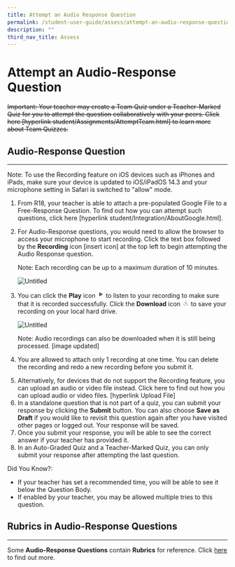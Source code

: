 ```yaml
---
title: Attempt an Audio Response Question
permalink: /student-user-guide/assess/attempt-an-audio-response-question/
description: ""
third_nav_title: Assess
---
```

<h1 id="attempt-an-audio-response-question">Attempt an Audio-Response Question</h1>
<p><del>Important: Your teacher may create a Team Quiz under a Teacher-Marked Quiz for you to attempt the question collaboratively with your peers. Click here [hyperlink student/Assignments/AttemptTeam.html] to learn more about Team Quizzes.</del></p>
<h2 id="-audio-response-question-"><strong>Audio-Response Question</strong></h2>
<hr>
<p>Note: To use the Recording feature on iOS devices such as iPhones and iPads, make sure your device is updated to iOS/iPadOS 14.3 and your microphone setting in Safari is switched to "allow" mode.</p>
<ol>
<li>From R18, your teacher is able to attach a pre-populated Google File to a Free-Response Question. To find out how you can attempt such questions, click here [hyperlink student/Integration/AboutGoogle.html]. </li>
<li><p>For Audio-Response questions, you would need to allow the browser to access your microphone to start recording. Click the text box followed by the <strong>Recording</strong> icon [insert icon] at the top left to begin attempting the Audio Response question.</p>
<p> Note: Each recording can be up to a maximum duration of 10 minutes.</p>
<p> <img alt="Untitled" src="https://s3-us-west-2.amazonaws.com/secure.notion-static.com/28fa0907-5993-4439-bfbd-b6713d7861c8/Untitled.png"></p>
</li>
<li><p>You can click the <strong>Play</strong> icon <img style="width:1rem; display: inline;" src="/images/Icons/Play.svg"> to listen to your recording to make sure that it is recorded successfully. Click the <strong>Download</strong> icon <img style="width:1rem; display: inline;" src="/images/Icons/Download.svg"> to save your recording on your local hard drive. </p>
<p> <img alt="Untitled" src="https://s3-us-west-2.amazonaws.com/secure.notion-static.com/40ace310-6e8e-49e8-b3f6-a058d243dbc8/Untitled.png"></p>
<p> Note: Audio recordings can also be downloaded when it is still being processed. [image updated]</p>
</li>
<li><p>You are allowed to attach only 1 recording at one time. You can delete the recording and redo a new recording before you submit it.</p>
</li>
<li>Alternatively, for devices that do not support the Recording feature, you can upload an audio or video file instead. Click here to find out how you can upload audio or video files. [hyperlink Upload File]</li>
<li>In a standalone question that is not part of a quiz, you can submit your response by clicking the <strong>Submit</strong> button. You can also choose <strong>Save as Draft</strong> if you would like to revisit this question again after you have visited other pages or logged out. Your response will be saved.</li>
<li>Once you submit your response, you will be able to see the correct answer if your teacher has provided it.</li>
<li>In an Auto-Graded Quiz and a Teacher-Marked Quiz, you can only submit your response after attempting the last question.</li>
</ol>
<p>Did You Know?:</p>
<ul>
<li>If your teacher has set a recommended time, you will be able to see it below the Question Body.</li>
<li>If enabled by your teacher, you may be allowed multiple tries to this question.</li>
</ul>
<h2 id="-rubrics-in-audio-response-questions-"><strong>Rubrics in Audio-Response Questions</strong></h2>
<hr>
<p>Some <strong>Audio-Response Questions</strong> contain <strong>Rubrics</strong> for reference. Click <a href="https://docs.learning.moe.edu.sg/sls-user-guide/vle/student/Assignments/AttemptRubricsQ.html">here</a> to find out more.</p>